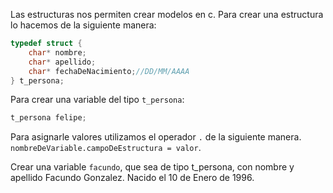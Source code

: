 Las estructuras nos permiten crear modelos en c.
Para crear una estructura lo hacemos de la  siguiente manera:

```c
typedef struct {
    char* nombre;
    char* apellido;
    char* fechaDeNacimiento;//DD/MM/AAAA
} t_persona;
```

Para crear una variable del tipo `t_persona`:

```c
t_persona felipe;
```
Para asignarle valores utilizamos el operador `.` de la siguiente manera.
`nombreDeVariable.campoDeEstructura = valor`.

Crear una variable `facundo`, que sea de tipo t_persona, con nombre y apellido Facundo Gonzalez.
Nacido el 10 de Enero de 1996.

